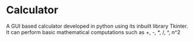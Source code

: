 # Calculator
A GUI based calculator developed in python using its inbuilt library Tkinter. It can perform basic mathematical computations such as +, -, *, /, ^, n^2
